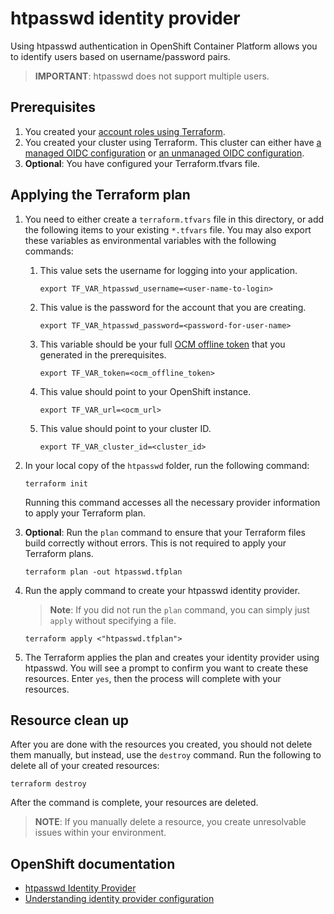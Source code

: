 # htpasswd identity provider

Using htpasswd authentication in OpenShift Container Platform allows you to identify users based on username/password pairs.

> **IMPORTANT**: htpasswd does not support multiple users.

## Prerequisites

1. You created your [account roles using Terraform](../../examples/create_rosa_cluster/create_rosa_sts_cluster/classic_sts/account_roles/README.md).
1. You created your cluster using Terraform. This cluster can either have [a managed OIDC configuration](../../examples/create_rosa_cluster/create_rosa_sts_cluster/oidc_configuration/cluster_with_managed_oidc_config/README.md) or [an unmanaged OIDC configuration](../../examples/create_rosa_cluster/create_rosa_cluster/create_rosa_sts_cluster/oidc_configuration/cluster_with_unmanaged_oidc_config/README.md).
1. **Optional**: You have configured your Terraform.tfvars file.

## Applying the Terraform plan

1. You need to either create a `terraform.tfvars` file in this directory, or add the following items to your existing `*.tfvars` file. You may also export these variables as environmental variables with the following commands:
      1.  This value sets the username for logging into your application.
          ```
          export TF_VAR_htpasswd_username=<user-name-to-login>
          ```
      1.  This value is the password for the account that you are creating.   
          ```
          export TF_VAR_htpasswd_password=<password-for-user-name>
          ```
      1.  This variable should be your full [OCM offline token](https://console.redhat.com/openshift/token) that you generated in the prerequisites.  
          ```
          export TF_VAR_token=<ocm_offline_token> 
          ```
      1.  This value should point to your OpenShift instance.  
          ```
          export TF_VAR_url=<ocm_url>
          ```
      1.  This value should point to your cluster ID.  
          ```
          export TF_VAR_cluster_id=<cluster_id>
          ```
1. In your local copy of the `htpasswd` folder, run the following command:
   ````
   terraform init
   ````
   Running this command accesses all the necessary provider information to apply your Terraform plan.
1. **Optional**: Run the `plan` command to ensure that your Terraform files build correctly without errors. This is not required to apply your Terraform plans.
   ````
   terraform plan -out htpasswd.tfplan
   ````
1. Run the apply command to create your htpasswd identity provider. 

   > **Note**: If you did not run the `plan` command, you can simply just `apply` without specifying a file.

    ````
    terraform apply <"htpasswd.tfplan">
    ````
1. The Terraform applies the plan and creates your identity provider using htpasswd. You will see a prompt to confirm you want to create these resources. Enter `yes`, then the process will complete with your resources.

## Resource clean up

After you are done with the resources you created, you should not delete them manually, but instead, use the `destroy` command. Run the following to delete all of your created resources:
  
```
terraform destroy
```

After the command is complete, your resources are deleted.

> **NOTE**: If you manually delete a resource, you create unresolvable issues within your environment.

## OpenShift documentation

 - [htpasswd Identity Provider](https://docs.openshift.com/container-platform/4.12/authentication/identity_providers/configuring-htpasswd-identity-provider.html)
 - [Understanding identity provider configuration](https://docs.openshift.com/container-platform/4.12/authentication/understanding-identity-provider.html)
